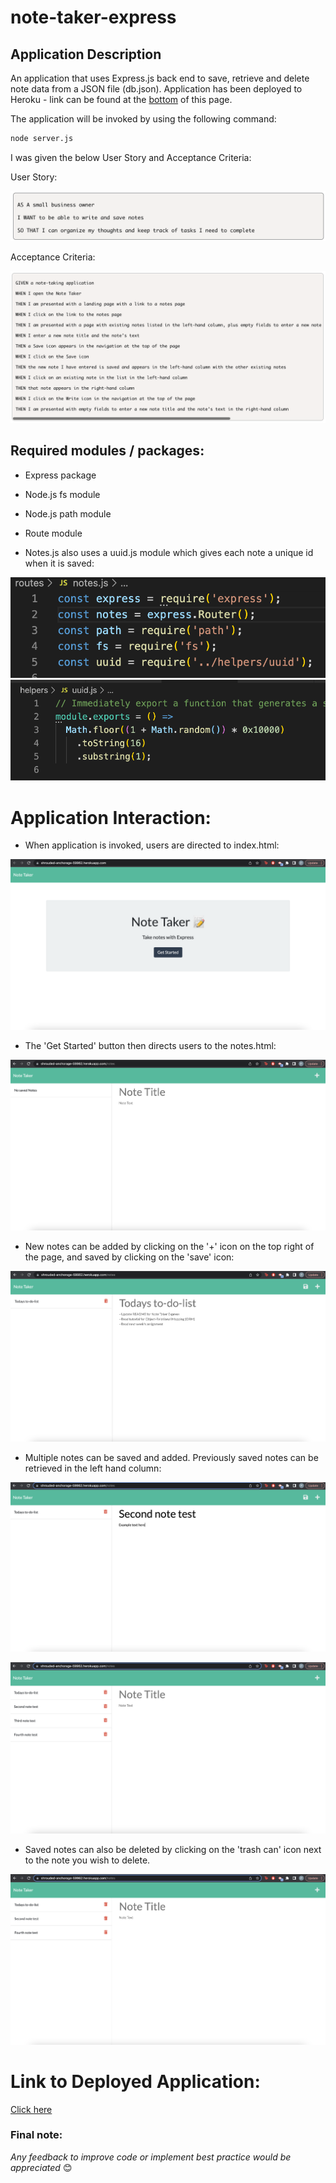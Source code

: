 # note-taker-express

## Application Description

An application that uses Express.js back end to save, retrieve and delete note data from a JSON file (db.json). Application has been deployed to Heroku - link can be found at the [bottom](#link-to-deployed-application:) of this page. 

The application will be invoked by using the following command:

```bash
node server.js
```

I was given the below User Story and Acceptance Criteria:

User Story:

![User Story](/assets/images/user-story.png) 

Acceptance Criteria:

![Acceptance Criteria](/assets/images/acceptance.png) 

## Required modules / packages:

* Express package
* Node.js fs module
* Node.js path module 
* Route module

* Notes.js also uses a uuid.js module which gives each note a unique id when it is saved: 

![notes.js Screenshot](/assets/images/notesjs.png)
![uuid.js Screenshot](/assets/images/uuid.png)


# Application Interaction: 

* When application is invoked, users are directed to index.html:

![Application Start - index.html Screenshot](/assets/images/start.png)

* The 'Get Started' button then directs users to the notes.html:

![notes.html Screenshot](/assets/images/notes.png)

* New notes can be added by clicking on the '+' icon on the top right of the page, and saved by clicking on the 'save' icon:

![First Note Saved Screenshot](/assets/images/first-saved-note.png)

* Multiple notes can be saved and added. Previously saved notes can be retrieved in the left hand column:

![Saved Notes Screenshot](/assets/images/second-note.png)

![Saved Notes 2 Screenshot](/assets/images/more-notes.png)

* Saved notes can also be deleted by clicking on the 'trash can' icon next to the note you wish to delete. 

![Notes Delete Screenshot](/assets/images/delete.png)

# Link to Deployed Application:

[Click here](https://shrouded-anchorage-59962.herokuapp.com/)

### Final note:

*Any feedback to improve code or implement best practice would be appreciated* 😊